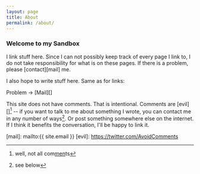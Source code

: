 ```yaml
---
layout: page
title: About
permalink: /about/
---
```


### Welcome to my Sandbox

I link stuff here. Since I can not possibly keep track of every page I link to, I do not take responsibility for what is on these pages. If there is a problem, please [contact][mail] me.

I also hope to write stuff here. Same as for links:

Problem → [Mail][]

This site does not have comments. That is intentional. Comments are [evil][][^almost] -- if you want to talk to me about something I wrote, you can contact me in any number of ways[^social]. Or post something somewhere else on the internet. If I think it benefits the conversation, I'll be happy to link it.


[mail]: mailto:{{ site.email }}
[evil]: https://twitter.com/AvoidComments
[^almost]: well, not all com[men](http://www.listen-tome.com/save-me/)ts
[^social]: see below
